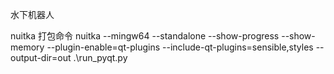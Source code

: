 水下机器人

nuitka 打包命令
nuitka --mingw64 --standalone --show-progress --show-memory --plugin-enable=qt-plugins --include-qt-plugins=sensible,styles --output-dir=out .\run_pyqt.py
